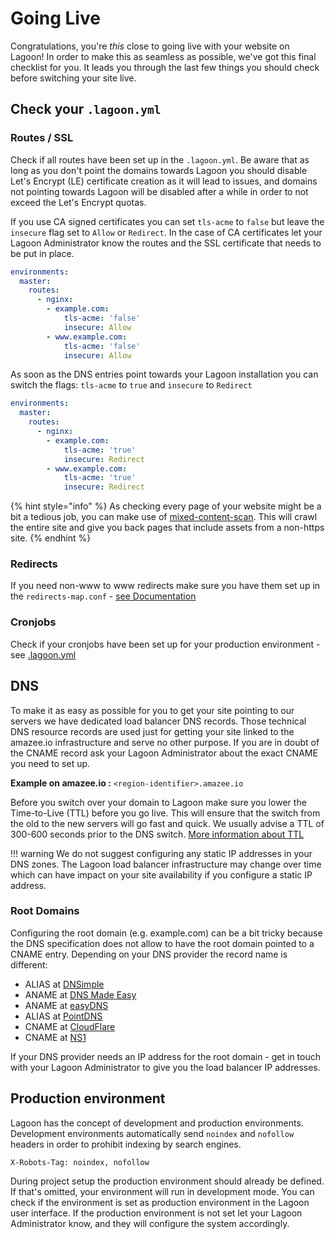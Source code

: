 # Going Live

Congratulations, you're _this_ close to going live with your website on Lagoon! In order to make this as seamless as possible, we've got this final checklist for you. It leads you through the last few things you should check before switching your site live.

## Check your `.lagoon.yml`

### Routes / SSL

Check if all routes have been set up in the `.lagoon.yml`. Be aware that as long as you don't point the domains towards Lagoon you should disable Let's Encrypt \(LE\) certificate creation as it will lead to issues, and domains not pointing towards Lagoon will be disabled after a while in order to not exceed the Let's Encrypt quotas.

If you use CA signed certificates you can set `tls-acme` to `false` but leave the `insecure` flag set to `Allow` or `Redirect`. In the case of CA certificates let your Lagoon Administrator know the routes and the SSL certificate that needs to be put in place.

```yaml
environments:
  master:
    routes:
      - nginx:
        - example.com:
            tls-acme: 'false'
            insecure: Allow
        - www.example.com:
            tls-acme: 'false'
            insecure: Allow
```

As soon as the DNS entries point towards your Lagoon installation you can switch the flags: `tls-acme` to `true` and `insecure` to `Redirect`

```yaml
environments:
  master:
    routes:
      - nginx:
        - example.com:
            tls-acme: 'true'
            insecure: Redirect
        - www.example.com:
            tls-acme: 'true'
            insecure: Redirect
```

{% hint style="info" %}
As checking every page of your website might be a bit a tedious job, you can make use of [mixed-content-scan](https://github.com/bramus/mixed-content-scan). This will crawl the entire site and give you back pages that include assets from a non-https site.
{% endhint %}

### Redirects

If you need non-www to www redirects make sure you have them set up in the `redirects-map.conf` - [see Documentation](./docker_images/nginx/README.md#redirects-mapconf)

### Cronjobs

Check if your cronjobs have been set up for your production environment - see [.lagoon.yml](./using-lagoon/lagoon_yml.md#environmentsnamecronjobs)

## DNS

To make it as easy as possible for you to get your site pointing to our servers we have dedicated load balancer DNS records. Those technical DNS resource records are used just for getting your site linked to the amazee.io infrastructure and serve no other purpose. If you are in doubt of the CNAME record ask your Lagoon Administrator about the exact CNAME you need to set up.

**Example on amazee.io :** `<region-identifier>.amazee.io`

Before you switch over your domain to Lagoon make sure you lower the Time-to-Live \(TTL\) before you go live. This will ensure that the switch from the old to the new servers will go fast and quick. We usually advise a TTL of 300-600 seconds prior to the DNS switch. [More information about TTL](https://en.wikipedia.org/wiki/Time_to_live#DNS_records)

!!! warning We do not suggest configuring any static IP addresses in your DNS zones. The Lagoon load balancer infrastructure may change over time which can have impact on your site availability if you configure a static IP address.

### Root Domains

Configuring the root domain \(e.g. example.com\) can be a bit tricky because the DNS specification does not allow to have the root domain pointed to a CNAME entry. Depending on your DNS provider the record name is different:

* ALIAS at [DNSimple](https://dnsimple.com/)
* ANAME at [DNS Made Easy](http://www.dnsmadeeasy.com/)
* ANAME at [easyDNS](https://www.easydns.com/)
* ALIAS at [PointDNS](https://pointhq.com/)
* CNAME at [CloudFlare](https://www.cloudflare.com/)
* CNAME at [NS1](http://ns1.com)

If your DNS provider needs an IP address for the root domain - get in touch with your Lagoon Administrator to give you the load balancer IP addresses.

## Production environment

Lagoon has the concept of development and production environments. Development environments automatically send `noindex` and `nofollow` headers in order to prohibit indexing by search engines.

`X-Robots-Tag: noindex, nofollow`

During project setup the production environment should already be defined. If that's omitted, your environment will run in development mode. You can check if the environment is set as production environment in the Lagoon user interface. If the production environment is not set let your Lagoon Administrator know, and they will configure the system accordingly.

